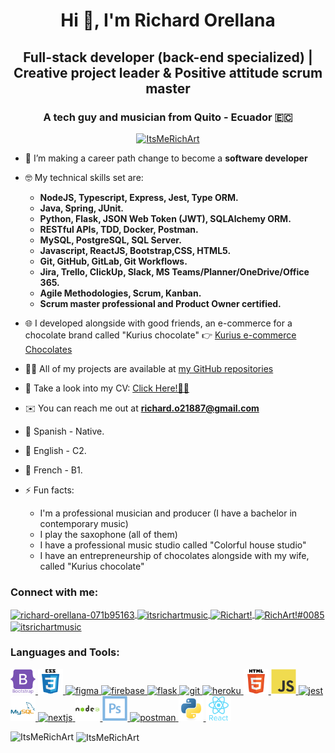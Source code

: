 <h1 align="center">Hi 👋, I'm Richard Orellana</h1>
<h2 align="center">Full-stack developer (back-end specialized) | Creative project leader & Positive attitude scrum master</h2>
<h3 align="center">A tech guy and musician from Quito - Ecuador 🇪🇨</h3>

<p align="center"> 

  <a href="https://github.com/ItsMeRichArt/github-profile-trophy" align="center">
    <img src="https://github-profile-trophy.vercel.app/?username=ItsMeRichArt&&title=Repositories,Commits,PullRequest&no-bg=true&margin-w=15&theme=juicyfresh" alt="ItsMeRichArt" />
  </a>


- 🫡 I’m making a career path change to become a **software developer**

- 🤓 My technical skills set are: 
    - **NodeJS, Typescript, Express, Jest, Type ORM.**
    - **Java, Spring, JUnit.**
    - **Python, Flask, JSON Web Token (JWT), SQLAlchemy ORM.**
    - **RESTful APIs, TDD, Docker, Postman.**
    - **MySQL, PostgreSQL, SQL Server.**
    - **Javascript, ReactJS, Bootstrap,CSS, HTML5.**
    - **Git, GitHub, GitLab, Git Workflows.**
    - **Jira, Trello, ClickUp, Slack, MS Teams/Planner/OneDrive/Office 365.**
    - **Agile Methodologies, Scrum, Kanban.**
    - **Scrum master professional and Product Owner certified.**

- 🌐 I developed alongside with good friends, an e-commerce for a chocolate brand called "Kurius chocolate" 👉 [Kurius e-commerce Chocolates](https://github.com/ItsMeRichArt/kuriuschocolate-ecommerce-webpage)

- 👨‍💻 All of my projects are available at [my GitHub repositories](https://github.com/ItsMeRichArt?tab=repositories)

- 📄 Take a look into my CV: [Click Here!👨‍💻](https://kuriuschocolate-my.sharepoint.com/:b:/p/tefa_montenegro/EQ_d4ndTmzRFrnrKiN64kM8BMmLn14JqazxMQ0cVD8ewug?e=WBTKhB)

- ✉️ You can reach me out at **richard.o21887@gmail.com**

- 💬 Spanish - Native. 
- 💬 English - C2.
- 💬 French - B1.

- ⚡ Fun facts: 
    - I'm a professional musician and producer (I have a bachelor in contemporary music)
    - I play the saxophone (all of them)
    - I have a professional music studio called "Colorful house studio"
    - I have an entrepreneurship of chocolates alongside with my wife, called "Kurius chocolate"
  
<h3 align="left">Connect with me:</h3>
<p align="left">
  <a href="https://www.linkedin.com/in/richard-orellana-071b95163/" target="blank">
    <img align="center" src="https://brandlogos.net/wp-content/uploads/2016/06/linkedin-logo-512x512.png" alt="richard-orellana-071b95163" height="30" width="40" />
  </a>
  <a href="https://www.instagram.com/itsrichartmusic/" target="blank">
    <img align="center" src="https://www.logo.wine/a/logo/Instagram/Instagram-Logo.wine.svg" alt="itsrichartmusic" height="30" width="40" />
  </a>
  <a href="https://open.spotify.com/artist/4YpMmui9OVVHdgPi2Bekt9?si=XoB5xTaSQgWfSc7FLL05pA" target="blank">
    <img align="center" src="https://github.com/rahuldkjain/github-profile-readme-generator/blob/master/src/images/icons/Social/spotify.svg" alt="Richart!" height="30" width="40" />
  </a>
  <a href="https://discord.gg/RichArt!#0085" target="blank">
    <img align="center" src="https://github.com/rahuldkjain/github-profile-readme-generator/blob/master/src/images/icons/Social/discord.svg" alt="RichArt!#0085" height="30" width="40" />
  </a>
  <a href="https://www.facebook.com/itsrichartmusic" target="blank">
    <img align="center" src="https://www.logo.wine/a/logo/Facebook/Facebook-f_Logo-Blue-Logo.wine.svg" alt="itsrichartmusic" height="30" width="40" />
  </a>
</p>

<h3 align="left">Languages and Tools:</h3>
<p align="left"> 
  <a href="https://getbootstrap.com" target="_blank" rel="noreferrer"> 
    <img src="https://raw.githubusercontent.com/devicons/devicon/master/icons/bootstrap/bootstrap-plain-wordmark.svg" alt="bootstrap" width="40" height="40"/> 
  </a> 
  <a href="https://www.w3schools.com/css/" target="_blank" rel="noreferrer"> 
    <img src="https://raw.githubusercontent.com/devicons/devicon/master/icons/css3/css3-original-wordmark.svg" alt="css3" width="40" height="40"/> 
  </a> 
  <a href="https://www.figma.com/" target="_blank" rel="noreferrer"> 
    <img src="https://www.vectorlogo.zone/logos/figma/figma-icon.svg" alt="figma" width="40" height="40"/> 
  </a> 
  <a href="https://firebase.google.com/" target="_blank" rel="noreferrer"> 
    <img src="https://www.vectorlogo.zone/logos/firebase/firebase-icon.svg" alt="firebase" width="40" height="40"/> 
  </a> 
  <a href="https://flask.palletsprojects.com/" target="_blank" rel="noreferrer"> 
    <img src="https://www.vectorlogo.zone/logos/pocoo_flask/pocoo_flask-icon.svg" alt="flask" width="40" height="40"/> 
  </a> 
  <a href="https://git-scm.com/" target="_blank" rel="noreferrer"> 
    <img src="https://www.vectorlogo.zone/logos/git-scm/git-scm-icon.svg" alt="git" width="40" height="40"/> 
  </a> 
  <a href="https://heroku.com" target="_blank" rel="noreferrer"> 
    <img src="https://www.vectorlogo.zone/logos/heroku/heroku-icon.svg" alt="heroku" width="40" height="40"/> 
  </a> 
  <a href="https://www.w3.org/html/" target="_blank" rel="noreferrer"> 
    <img src="https://raw.githubusercontent.com/devicons/devicon/master/icons/html5/html5-original-wordmark.svg" alt="html5" width="40" height="40"/> 
  </a> 
  <a href="https://developer.mozilla.org/en-US/docs/Web/JavaScript" target="_blank" rel="noreferrer"> 
    <img src="https://raw.githubusercontent.com/devicons/devicon/master/icons/javascript/javascript-original.svg" alt="javascript" width="40" height="40"/> 
  </a> 
  <a href="https://jestjs.io" target="_blank" rel="noreferrer"> 
    <img src="https://www.vectorlogo.zone/logos/jestjsio/jestjsio-icon.svg" alt="jest" width="40" height="40"/> 
  </a> 
  <a href="https://www.mysql.com/" target="_blank" rel="noreferrer"> 
    <img src="https://raw.githubusercontent.com/devicons/devicon/master/icons/mysql/mysql-original-wordmark.svg" alt="mysql" width="40" height="40"/> 
  </a> 
  <a href="https://nextjs.org/" target="_blank" rel="noreferrer"> 
    <img src="https://cdn.worldvectorlogo.com/logos/nextjs-2.svg" alt="nextjs" width="40" height="40"/> 
  </a> 
  <a href="https://nodejs.org" target="_blank" rel="noreferrer"> 
    <img src="https://raw.githubusercontent.com/devicons/devicon/master/icons/nodejs/nodejs-original-wordmark.svg" alt="nodejs" width="40" height="40"/> 
  </a> 
  <a href="https://www.photoshop.com/en" target="_blank" rel="noreferrer"> 
    <img src="https://raw.githubusercontent.com/devicons/devicon/master/icons/photoshop/photoshop-line.svg" alt="photoshop" width="40" height="40"/> 
  </a> 
  <a href="https://postman.com" target="_blank" rel="noreferrer"> 
    <img src="https://www.vectorlogo.zone/logos/getpostman/getpostman-icon.svg" alt="postman" width="40" height="40"/> 
  </a> 
  <a href="https://www.python.org" target="_blank" rel="noreferrer"> 
    <img src="https://raw.githubusercontent.com/devicons/devicon/master/icons/python/python-original.svg" alt="python" width="40" height="40"/> 
  </a> 
  <a href="https://reactjs.org/" target="_blank" rel="noreferrer"> 
    <img src="https://raw.githubusercontent.com/devicons/devicon/master/icons/react/react-original-wordmark.svg" alt="react" width="40" height="40"/> 
  </a> 
</p>

<p><img align="left" src="https://github-readme-stats.vercel.app/api/top-langs?username=ItsMeRichArt&show_icons=true&locale=en&layout=compact" alt="ItsMeRichArt" /></p>

<p>&nbsp;<img align="center" src="https://github-readme-stats.vercel.app/api?username=ItsMeRichArt&show_icons=true&locale=en" alt="ItsMeRichArt" /></p>
